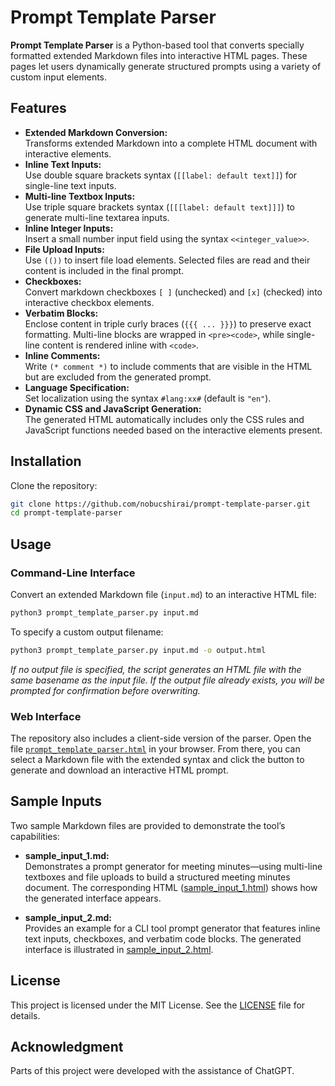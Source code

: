 # Prompt Template Parser

**Prompt Template Parser** is a Python-based tool that converts specially formatted extended Markdown files into interactive HTML pages. These pages let users dynamically generate structured prompts using a variety of custom input elements.

## Features

- **Extended Markdown Conversion:**  
  Transforms extended Markdown into a complete HTML document with interactive elements.
- **Inline Text Inputs:**  
  Use double square brackets syntax (`[[label: default text]]`) for single-line text inputs.
- **Multi-line Textbox Inputs:**  
  Use triple square brackets syntax (`[[[label: default text]]]`) to generate multi-line textarea inputs.
- **Inline Integer Inputs:**  
  Insert a small number input field using the syntax `<<integer_value>>`.  
- **File Upload Inputs:**  
  Use `(())` to insert file load elements. Selected files are read and their content is included in the final prompt.
- **Checkboxes:**  
  Convert markdown checkboxes `[ ]` (unchecked) and `[x]` (checked) into interactive checkbox elements.
- **Verbatim Blocks:**  
  Enclose content in triple curly braces (`{{{ ... }}}`) to preserve exact formatting. Multi-line blocks are wrapped in `<pre><code>`, while single-line content is rendered inline with `<code>`.
- **Inline Comments:**  
  Write `(* comment *)` to include comments that are visible in the HTML but are excluded from the generated prompt.
- **Language Specification:**  
  Set localization using the syntax `#lang:xx#` (default is `"en"`).
- **Dynamic CSS and JavaScript Generation:**  
  The generated HTML automatically includes only the CSS rules and JavaScript functions needed based on the interactive elements present.

## Installation

Clone the repository:

```bash
git clone https://github.com/nobucshirai/prompt-template-parser.git
cd prompt-template-parser
```

## Usage

### Command-Line Interface

Convert an extended Markdown file (`input.md`) to an interactive HTML file:

```bash
python3 prompt_template_parser.py input.md
```

To specify a custom output filename:

```bash
python3 prompt_template_parser.py input.md -o output.html
```

*If no output file is specified, the script generates an HTML file with the same basename as the input file. If the output file already exists, you will be prompted for confirmation before overwriting.*

### Web Interface

The repository also includes a client-side version of the parser. Open the file [`prompt_template_parser.html`](prompt_template_parser.html) in your browser. From there, you can select a Markdown file with the extended syntax and click the button to generate and download an interactive HTML prompt.

## Sample Inputs

Two sample Markdown files are provided to demonstrate the tool’s capabilities:

- **sample_input_1.md:**  
  Demonstrates a prompt generator for meeting minutes—using multi-line textboxes and file uploads to build a structured meeting minutes document. The corresponding HTML ([sample_input_1.html](sample_input_1.html)) shows how the generated interface appears.

- **sample_input_2.md:**  
  Provides an example for a CLI tool prompt generator that features inline text inputs, checkboxes, and verbatim code blocks. The generated interface is illustrated in [sample_input_2.html](sample_input_2.html).

## License

This project is licensed under the MIT License. See the [LICENSE](LICENSE) file for details.

## Acknowledgment

Parts of this project were developed with the assistance of ChatGPT.